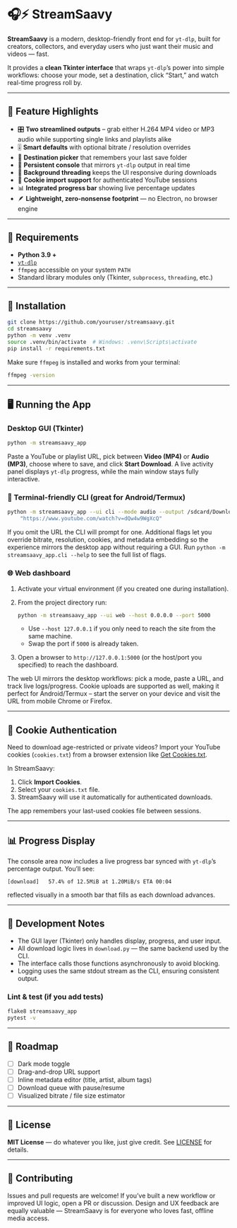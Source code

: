 # 🎧⚡ StreamSaavy

**StreamSaavy** is a modern, desktop-friendly front end for `yt-dlp`, built for creators, collectors, and everyday users who just want their music and videos — fast.  

It provides a **clean Tkinter interface** that wraps `yt-dlp`’s power into simple workflows: choose your mode, set a destination, click “Start,” and watch real-time progress roll by.

---

## 🚀 Feature Highlights

- 🎛️ **Two streamlined outputs** – grab either H.264 MP4 video or MP3 audio while supporting single links and playlists alike
- 🎚️ **Smart defaults** with optional bitrate / resolution overrides
- 📂 **Destination picker** that remembers your last save folder
- 💬 **Persistent console** that mirrors `yt-dlp` output in real time
- 🧩 **Background threading** keeps the UI responsive during downloads
- 🧠 **Cookie import support** for authenticated YouTube sessions
- 📊 **Integrated progress bar** showing live percentage updates
- 🪶 **Lightweight, zero-nonsense footprint** — no Electron, no browser engine

---

## 🧰 Requirements

- **Python 3.9 +**
- [`yt-dlp`](https://github.com/yt-dlp/yt-dlp)
- `ffmpeg` accessible on your system `PATH`
- Standard library modules only (Tkinter, `subprocess`, `threading`, etc.)

---

## 💾 Installation

```bash
git clone https://github.com/youruser/streamsaavy.git
cd streamsaavy
python -m venv .venv
source .venv/bin/activate  # Windows: .venv\Scripts\activate
pip install -r requirements.txt
````

Make sure `ffmpeg` is installed and works from your terminal:

```bash
ffmpeg -version
```

---

## 🖥 Running the App

### Desktop GUI (Tkinter)

```bash
python -m streamsaavy_app
```

Paste a YouTube or playlist URL, pick between **Video (MP4)** or **Audio (MP3)**, choose where to save, and click **Start Download**.
A live activity panel displays `yt-dlp` progress, while the main window stays fully interactive.

### 📱 Terminal-friendly CLI (great for Android/Termux)

```bash
python -m streamsaavy_app --ui cli --mode audio --output /sdcard/Download \
    "https://www.youtube.com/watch?v=dQw4w9WgXcQ"
```

If you omit the URL the CLI will prompt for one. Additional flags let you override bitrate, resolution,
cookies, and metadata embedding so the experience mirrors the desktop app without requiring a GUI.
Run `python -m streamsaavy_app.cli --help` to see the full list of flags.

### 🌐 Web dashboard

1. Activate your virtual environment (if you created one during installation).
2. From the project directory run:

   ```bash
   python -m streamsaavy_app --ui web --host 0.0.0.0 --port 5000
   ```

   - Use `--host 127.0.0.1` if you only need to reach the site from the same machine.
   - Swap the port if `5000` is already taken.

3. Open a browser to `http://127.0.0.1:5000` (or the host/port you specified) to reach the dashboard.

The web UI mirrors the desktop workflows: pick a mode, paste a URL, and track live logs/progress. Cookie
uploads are supported as well, making it perfect for Android/Termux – start the server on your device and
visit the URL from mobile Chrome or Firefox.

---

## 🍪 Cookie Authentication

Need to download age-restricted or private videos?
Import your YouTube cookies (`cookies.txt`) from a browser extension like [Get Cookies.txt](https://chrome.google.com/webstore/detail/get-cookiestxt/).

In StreamSaavy:

1. Click **Import Cookies**.
2. Select your `cookies.txt` file.
3. StreamSaavy will use it automatically for authenticated downloads.

The app remembers your last-used cookies file between sessions.

---

## 📊 Progress Display

The console area now includes a live progress bar synced with `yt-dlp`’s percentage output.
You’ll see:

```
[download]   57.4% of 12.5MiB at 1.20MiB/s ETA 00:04
```

reflected visually in a smooth bar that fills as each download advances.

---

## 🧪 Development Notes

* The GUI layer (Tkinter) only handles display, progress, and user input.
* All download logic lives in `download.py` — the same backend used by the CLI.
* The interface calls those functions asynchronously to avoid blocking.
* Logging uses the same stdout stream as the CLI, ensuring consistent output.

### Lint & test (if you add tests)

```bash
flake8 streamsaavy_app
pytest -v
```

---

## 🧭 Roadmap

* [ ] Dark mode toggle
* [ ] Drag-and-drop URL support
* [ ] Inline metadata editor (title, artist, album tags)
* [ ] Download queue with pause/resume
* [ ] Visualized bitrate / file size estimator

---

## 📜 License

**MIT License** — do whatever you like, just give credit.
See [LICENSE](LICENSE) for details.

---

## 🤝 Contributing

Issues and pull requests are welcome!
If you’ve built a new workflow or improved UI logic, open a PR or discussion.
Design and UX feedback are equally valuable — StreamSaavy is for everyone who loves fast, offline media access.

